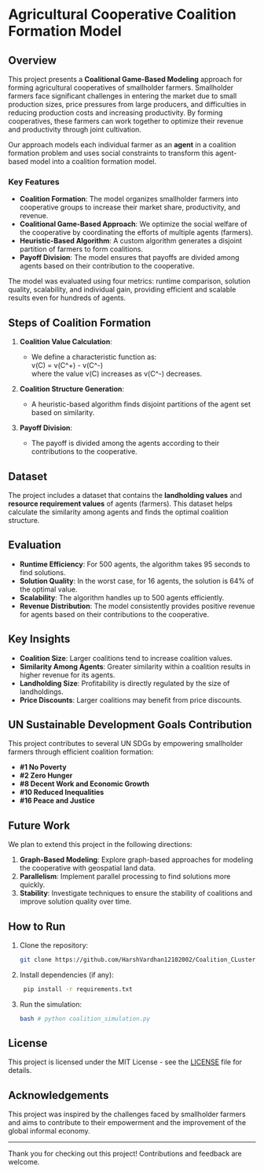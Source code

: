 
# Agricultural Cooperative Coalition Formation Model

## Overview

This project presents a **Coalitional Game-Based Modeling** approach for forming agricultural cooperatives of smallholder farmers. Smallholder farmers face significant challenges in entering the market due to small production sizes, price pressures from large producers, and difficulties in reducing production costs and increasing productivity. By forming cooperatives, these farmers can work together to optimize their revenue and productivity through joint cultivation.

Our approach models each individual farmer as an **agent** in a coalition formation problem and uses social constraints to transform this agent-based model into a coalition formation model.

### Key Features

- **Coalition Formation**: The model organizes smallholder farmers into cooperative groups to increase their market share, productivity, and revenue.
- **Coalitional Game-Based Approach**: We optimize the social welfare of the cooperative by coordinating the efforts of multiple agents (farmers).
- **Heuristic-Based Algorithm**: A custom algorithm generates a disjoint partition of farmers to form coalitions.
- **Payoff Division**: The model ensures that payoffs are divided among agents based on their contribution to the cooperative.
  
The model was evaluated using four metrics: runtime comparison, solution quality, scalability, and individual gain, providing efficient and scalable results even for hundreds of agents.

## Steps of Coalition Formation

1. **Coalition Value Calculation**: 
   - We define a characteristic function as:
     \
     v(C) = v(C^+) - v(C^-)
     \
     where the value v(C) increases as v(C^-) decreases.
   
2. **Coalition Structure Generation**: 
   - A heuristic-based algorithm finds disjoint partitions of the agent set based on similarity.
   
3. **Payoff Division**: 
   - The payoff is divided among the agents according to their contributions to the cooperative.

## Dataset

The project includes a dataset that contains the **landholding values** and **resource requirement values** of agents (farmers). This dataset helps calculate the similarity among agents and finds the optimal coalition structure.

## Evaluation

- **Runtime Efficiency**: For 500 agents, the algorithm takes 95 seconds to find solutions.
- **Solution Quality**: In the worst case, for 16 agents, the solution is 64% of the optimal value.
- **Scalability**: The algorithm handles up to 500 agents efficiently.
- **Revenue Distribution**: The model consistently provides positive revenue for agents based on their contributions to the cooperative.

## Key Insights

- **Coalition Size**: Larger coalitions tend to increase coalition values.
- **Similarity Among Agents**: Greater similarity within a coalition results in higher revenue for its agents.
- **Landholding Size**: Profitability is directly regulated by the size of landholdings.
- **Price Discounts**: Larger coalitions may benefit from price discounts.

## UN Sustainable Development Goals Contribution

This project contributes to several UN SDGs by empowering smallholder farmers through efficient coalition formation:

- **#1 No Poverty**
- **#2 Zero Hunger**
- **#8 Decent Work and Economic Growth**
- **#10 Reduced Inequalities**
- **#16 Peace and Justice**

## Future Work

We plan to extend this project in the following directions:

1. **Graph-Based Modeling**: Explore graph-based approaches for modeling the cooperative with geospatial land data.
2. **Parallelism**: Implement parallel processing to find solutions more quickly.
3. **Stability**: Investigate techniques to ensure the stability of coalitions and improve solution quality over time.

## How to Run

1. Clone the repository:
   ```bash
   git clone https://github.com/HarshVardhan12102002/Coalition_CLuster_Analysis.git

2. Install dependencies (if any):
   ```bash
    pip install -r requirements.txt

3. Run the simulation:
   ```bash
   bash # python coalition_simulation.py

## License

This project is licensed under the MIT License - see the [LICENSE](LICENSE) file for details.

## Acknowledgements

This project was inspired by the challenges faced by smallholder farmers and aims to contribute to their empowerment and the improvement of the global informal economy.

---

Thank you for checking out this project! Contributions and feedback are welcome.
